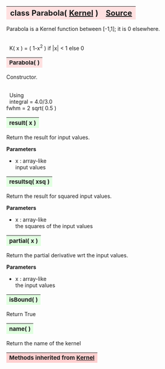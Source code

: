 ---
---
<br><br>

<a name="Parabola"></a>
<table><thead style="background-color:#FFE0E0; width:100%; font-size:20px"><tr><th style="text-align:left">
<strong>class Parabola(</strong> <a href="./Kernel.html">Kernel</a> )</th><th style="text-align:right"><a href=https://github.com/dokester/BayesicFitting/blob/master/BayesicFitting/source/kernels/Parabola.py target=_blank>Source</a></th></tr></thead></table>
<p>

Parabola is a Kernel function between [-1,1]; it is 0 elsewhere.

<br>&nbsp; K( x ) = ( 1-x<sup>2</sup> )      if |x| < 1 else 0<br>


<a name="Parabola"></a>
<table><thead style="background-color:#FFE0E0; width:100%; font-size:15px"><tr><th style="text-align:left">
<strong>Parabola(</strong> ) 
</th></tr></thead></table>
<p>

Constructor.

<br>&nbsp; Using<br>
&nbsp; integral = 4.0/3.0<br>
 fwhm = 2 sqrt( 0.5 )

<a name="result"></a>
<table><thead style="background-color:#E0FFE0; width:100%; font-size:15px"><tr><th style="text-align:left">
<strong>result(</strong> x )
</th></tr></thead></table>
<p>

Return the result for input values.

<b>Parameters</b><br>
* x  :  array-like<br>
    input values

<a name="resultsq"></a>
<table><thead style="background-color:#E0FFE0; width:100%; font-size:15px"><tr><th style="text-align:left">
<strong>resultsq(</strong> xsq )
</th></tr></thead></table>
<p>

Return the result for squared input values.   

<b>Parameters</b><br>
* x  :  array-like<br>
    the squares of the input values

<a name="partial"></a>
<table><thead style="background-color:#E0FFE0; width:100%; font-size:15px"><tr><th style="text-align:left">
<strong>partial(</strong> x )
</th></tr></thead></table>
<p>

Return the partial derivative wrt the input values.

<b>Parameters</b><br>
* x  :  array-like<br>
    the input values

<a name="isBound"></a>
<table><thead style="background-color:#E0FFE0; width:100%; font-size:15px"><tr><th style="text-align:left">
<strong>isBound(</strong> )
</th></tr></thead></table>
<p>
Return True 

<a name="name"></a>
<table><thead style="background-color:#E0FFE0; width:100%; font-size:15px"><tr><th style="text-align:left">
<strong>name(</strong> )
</th></tr></thead></table>
<p>
Return the name of the kernel 

<table><thead style="background-color:#FFD0D0; width:100%; font-size:15px"><tr><th style="text-align:left">
<strong>Methods inherited from</strong> <a href="./Kernel.html">Kernel</a></th></tr></thead></table>


